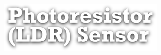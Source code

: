 <!--Datos-->
<!--Nombre, escuela, ingenieria, departamento, logo escuela etc-->

<!--Titulo-->

<img src="Img_Titulo.png"></img>

<!--Imagen sensor-->
<!--![](Img_Sensor.png)-->

<!--Descripcion basica del sensor-->
<!--...-->
